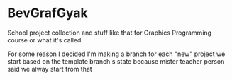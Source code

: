 # BevGrafGyak

School project collection and stuff like that for Graphics Programming course or what it's called


For some reason I decided I'm making a branch for each "new" project we start based on the template branch's state because mister teacher person said we alway start from that
